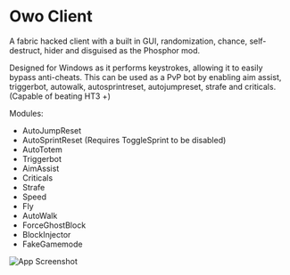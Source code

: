 # Owo Client

A fabric hacked client with a built in GUI, randomization, chance, self-destruct, hider and disguised as the Phosphor mod.

Designed for Windows as it performs keystrokes, allowing it to easily bypass anti-cheats.
This can be used as a PvP bot by enabling aim assist, triggerbot, autowalk, autosprintreset, autojumpreset, strafe and criticals. (Capable of beating HT3 +)

Modules:
- AutoJumpReset
- AutoSprintReset (Requires ToggleSprint to be disabled)
- AutoTotem
- Triggerbot
- AimAssist
- Criticals
- Strafe
- Speed
- Fly
- AutoWalk
- ForceGhostBlock
- BlockInjector
- FakeGamemode

![App Screenshot](![image](https://github.com/ItzzOwo/OwoClient/assets/38808457/8bd036a1-594c-4c7d-97cb-e9427c0971dc))

